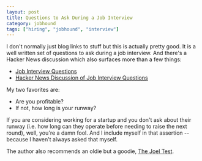 ```yaml
---
layout: post
title: Questions to Ask During a Job Interview
category: jobhound
tags: ["hiring", "jobhound", "interview"]
---
```

I don't normally just blog links to stuff but this is actually pretty good.  It is a well written set of questions to ask during a job interview.  And there's a Hacker News discussion which also surfaces more than a few things:

* [Job Interview Questions](https://github.com/viraptor/reverse-interview)
* [Hacker News Discussion of Job Interview Questions](https://news.ycombinator.com/item?id=20916749)

My two favorites are:

* Are you profitable?
* If not, how long is your runway?

If you are considering working for a startup and you don't ask about their runway (i.e. how long can they operate before needing to raise the next round), well, you're a damn fool.  And I include myself in that assertion -- because I haven't always asked that myself.

The author also recommends an oldie but a goodie, [The Joel Test](https://www.joelonsoftware.com/2000/08/09/the-joel-test-12-steps-to-better-code/).



